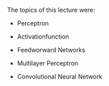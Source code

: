 The topics of this lecture were:

- Perceptron

- Activationfunction

- Feedworward Networks

- Multilayer Perceptron

- Convolutional Neural Network